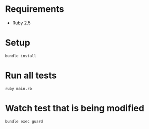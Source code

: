 # Requirements

* Ruby 2.5


# Setup
`bundle install`

# Run all tests

`ruby main.rb`

# Watch test that is being modified

`bundle exec guard`
